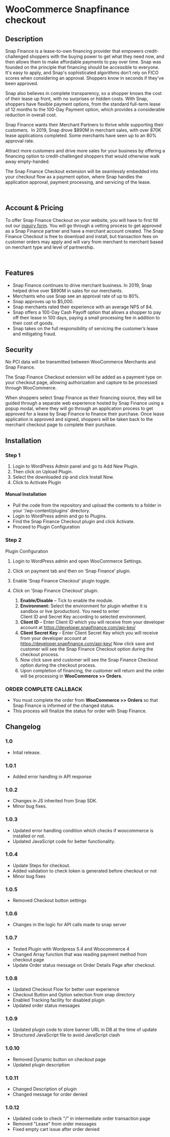 ﻿# WooCommerce Snapfinance checkout

## Description

Snap Finance is a lease-to-own financing provider that empowers credit-challenged shoppers with the buying power to get what they need now, and then allows them to make affordable payments to pay over time. Snap was founded on the principle that financing should be accessible to everyone. It's easy to apply, and Snap's sophisticated algorithms don’t rely on FICO scores when considering an approval. Shoppers know in seconds if they've been approved.  

Snap also believes in complete transparency, so a shopper knows the cost of their lease up front, with no surprises or hidden costs. With Snap, shoppers have flexible payment options, from the standard full-term lease of 12 months to the 100-Day Payment option, which provides a considerable reduction in overall cost.  

Snap Finance wants their Merchant Partners to thrive while supporting their customers.  In 2019, Snap drove $890M in merchant sales, with over 870K lease applications completed. Some merchants have seen up to an 80% approval rate.

Attract more customers and drive more sales for your business by offering a financing option to credit-challenged shoppers that would otherwise walk away empty-handed.   

The Snap Finance Checkout extension will be seamlessly embedded into your checkout flow as a payment option, where Snap handles the application approval, payment processing, and servicing of the lease.  

 

## Account & Pricing 
To offer Snap Finance Checkout on your website, you will have to first fill out our [inquiry form](https://snapfinance.com/ecommerce-inquiry). You will go through a vetting process to get approved as a Snap Finance partner and have a merchant account created. The Snap Finance Checkout is free to download and install, but transaction fees on customer orders may apply and will vary from merchant to merchant based on merchant type and level of partnership.   

 

## Features 
* Snap Finance continues to drive merchant business. In 2019, Snap helped drive over $890M in sales for our merchants.
* Merchants who use Snap see an approval rate of up to 80%.
* Snap approves up to $5,000.
* Snap merchants rated their experience with an average NPS of 84. 
* Snap offers a 100-Day Cash Payoff option that allows a shopper to pay off their lease in 100 days, paying a small processing fee in addition to their cost of goods.
* Snap takes on the full responsibility of servicing the customer’s lease and mitigating fraud.
 

## Security 
No PCI data will be transmitted between WooCommerce Merchants and Snap Finance. 

The Snap Finance Checkout extension will be added as a payment type on your checkout page, allowing authorization and capture to be processed through WooCommerce.  

When shoppers select Snap Finance as their financing source, they will be guided through a separate web experience hosted by Snap Finance using a popup modal, where they will go through an application process to get approved for a lease by Snap Finance to finance their purchase. Once lease application is approved and signed, shoppers will be taken back to the merchant checkout page to complete their purchase.

## Installation

### Step 1
1. Login to WordPress Admin panel and go to Add New Plugin.
2. Then click on Upload Plugin.
3. Select the downloaded zip and click Install Now.
4. Click to Activate Plugin
#### Manual Installation
* Pull the code from the repository and upload the contents to a folder in your '<wordpress-root>/wp-content/plugins' directory.
* Login to WordPress admin and go to Plugins.
* Find the Snap Finance Checkout plugin and click Activate.
* Proceed to Plugin Configuration

### Step 2
Plugin Configuration
1. Login to WordPress admin and open WooCommerce Settings.
2. Click on payment tab and then on ‘Snap Finance’ plugin.
3. Enable ‘Snap Finance Checkout’ plugin toggle.
4. Click on ‘Snap Finance Checkout’ plugin.

    1.  **Enable/Disable** – Tick to enable the module.
    2.  **Environment:** Select the environment for plugin whether it is sandbox or live (production). You need to enter                 
Client ID and Secret Key according to selected environment.
    3.  **Client ID** – Enter Client ID which you will receive from your developer account at https://developer.snapfinance.com/api-key/
    4.  **Client Secret Key** – Enter Client Secret Key which you will receive from your developer account at https://developer.snapfinance.com/api-key/
Now click save and customer will see the Snap Finance Checkout option during the checkout process.
    4.  Now click save and customer will see the Snap Finance Checkout option during the checkout process.
    5. Upon completion of financing, the customer will return and the order will be processing in **WooCommerce >> Orders**.

### ORDER COMPLETE CALLBACK

* You must complete the order from **WooCommerce >> Orders** so that Snap Finance is informed of the changed status.
* This process will finalize the status for order with Snap Finance.

## Changelog


### 1.0 
* Intial release.

### 1.0.1
* Added error handling in API response

### 1.0.2
* Changes in JS inherited from Snap SDK.
* Minor bug fixes.

### 1.0.3
* Updated error handling condition which checks if woocommerce is installed or not.
* Updated JavaScript code for better functionality.

### 1.0.4
* Update Steps for checkout.
* Added validation to check token is generated before checkout or not 
* Minor bug fixes 

### 1.0.5
* Removed Checkout button settings

### 1.0.6
* Changes in the logic for API calls made to snap server

### 1.0.7
* Tested Plugin with Wordpress 5.4 and Woocommerce 4
* Changed Array function  that was reading payment method from checkout page
* Update Order status message on Order Details Page after checkout.

### 1.0.8
* Updated Checkout Flow for better user experience
* Checkout Button and Option selection from snap directory
* Enabled Tracking facility for disabled plugin
* Updated order status messages 

### 1.0.9
* Updated plugin code to store banner URL in DB at the time of update
* Structured JavaScript file to avoid JavaScript clash

### 1.0.10
* Removed Dynamic button on checkout page
* Updated plugin description

### 1.0.11
* Changed Description of plugin
* Changed message for order denied

### 1.0.12
* Updated code to check "/" in intermediate order transaction page
* Removed "Lease" from order messages
* Fixed empty cart issue after order denied